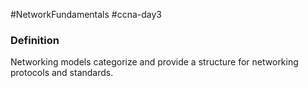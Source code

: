 #NetworkFundamentals #ccna-day3 

### Definition
Networking models categorize and provide a structure for networking protocols and standards.
